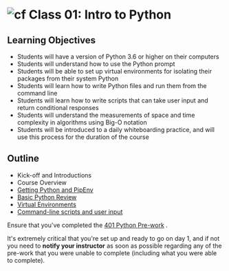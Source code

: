 # ![cf](http://i.imgur.com/7v5ASc8.png) Class 01: Intro to Python

## Learning Objectives

- Students will have a version of Python 3.6 or higher on their computers
- Students will understand how to use the Python prompt
- Students will be able to set up virtual environments for isolating their packages from their system Python
- Students will learn how to write Python files and run them from the command line
- Students will learn how to write scripts that can take user input and return conditional responses
- Students will understand the measurements of space and time complexity in algorithms using Big-O notation
- Students will be introduced to a daily whiteboarding practice, and will use this process for the duration of the course

## Outline
- Kick-off and Introductions
- Course Overview
- [Getting Python and PipEnv]
- [Basic Python Review]
- [Virtual Environments]
- [Command-line scripts and user input]

<!-- links -->
[Getting Python and PipEnv]: ./notes/python_pip.md
[Virtual Environments]: ./notes/virtual_envs.md
[Basic Python Review]: ./notes/syntax.md
[Command-line scripts and user input]: ./notes/user_input.md

Ensure that you've completed the [401 Python Pre-work](https://github.com/codefellows/code-401-Python-prework) .

It's extremely critical that you're set up and ready to go on day 1, and if not you need to **notify your instructor** as soon as possible regarding any of the pre-work that you were unable to complete (including what you were able to complete).
